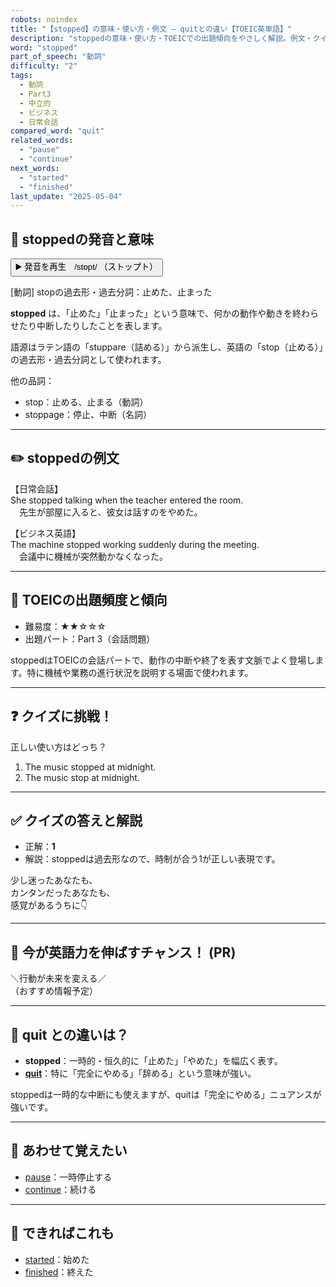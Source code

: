 ```yaml
---
robots: noindex
title: "【stopped】の意味・使い方・例文 ― quitとの違い【TOEIC英単語】"
description: "stoppedの意味・使い方・TOEICでの出題傾向をやさしく解説。例文・クイズ付きでquitとの違いもわかりやすく学べます。"
word: "stopped"
part_of_speech: "動詞"
difficulty: "2"
tags:
  - 動詞
  - Part3
  - 中立的
  - ビジネス
  - 日常会話
compared_word: "quit"
related_words:
  - "pause"
  - "continue"
next_words:
  - "started"
  - "finished"
last_update: "2025-05-04"
---
```


## 🔰 stoppedの発音と意味

<button class="play-audio" onclick="playTTS('stopped')">
  <span class="play-audio-main">
    ▶️ 発音を再生　/stɒpt/
  </span>
  <span class="play-audio-sub">
    （ストップト）
  </span>
</button>

[動詞] stopの過去形・過去分詞：止めた、止まった

**stopped** は、「止めた」「止まった」という意味で、何かの動作や動きを終わらせたり中断したりしたことを表します。

語源はラテン語の「stuppare（詰める）」から派生し、英語の「stop（止める）」の過去形・過去分詞として使われます。

他の品詞：  
- stop：止める、止まる（動詞）
- stoppage：停止、中断（名詞）

---

## ✏️ stoppedの例文

【日常会話】  
She stopped talking when the teacher entered the room.  
　先生が部屋に入ると、彼女は話すのをやめた。

【ビジネス英語】  
The machine stopped working suddenly during the meeting.  
　会議中に機械が突然動かなくなった。

---

## 🎯 TOEICの出題頻度と傾向

- 難易度：★★☆☆☆
- 出題パート：Part 3（会話問題）

stoppedはTOEICの会話パートで、動作の中断や終了を表す文脈でよく登場します。特に機械や業務の進行状況を説明する場面で使われます。

---

## ❓ クイズに挑戦！

正しい使い方はどっち？

1. The music stopped at midnight.  
2. The music stop at midnight.

---

## ✅ クイズの答えと解説

- 正解：**1**
- 解説：stoppedは過去形なので、時制が合う1が正しい表現です。

少し迷ったあなたも、  
カンタンだったあなたも、  
感覚があるうちに👇️

---

## 🚀 今が英語力を伸ばすチャンス！ (PR)

<div class="info-center">
＼行動が未来を変える／<br>  
（おすすめ情報予定）
</div>

---

## 🤔  quit との違いは？

- **stopped**：一時的・恒久的に「止めた」「やめた」を幅広く表す。
- **[quit](/word/quit/)**：特に「完全にやめる」「辞める」という意味が強い。

stoppedは一時的な中断にも使えますが、quitは「完全にやめる」ニュアンスが強いです。

---

## 🧩 あわせて覚えたい

- [pause](/word/pause/)：一時停止する
- [continue](/word/continue/)：続ける

---

## 📖 できればこれも

- [started](/word/started/)：始めた
- [finished](/word/finished/)：終えた

<!-- cvid: aid25_bid14 -->
